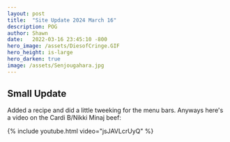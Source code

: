 ```yaml
---
layout: post
title:  "Site Update 2024 March 16"
description: POG
author: Shawn
date:   2022-03-16 23:45:10 -800
hero_image: /assets/DiesofCringe.GIF
hero_height: is-large
hero_darken: true
image: /assets/Senjougahara.jpg
---
```


## Small Update

Added a recipe and did a little tweeking for the menu bars. Anyways here's a video on the Cardi B/Nikki Minaj beef:

{% include youtube.html video="jsJAVLcrUyQ" %}